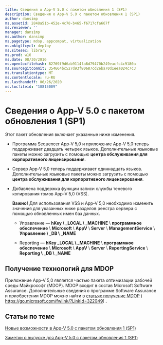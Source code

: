 ```yaml
---
title: Сведения о App-V 5.0 с пакетом обновления 1 (SP1)
description: Сведения о App-V 5.0 с пакетом обновления 1 (SP1)
author: dansimp
ms.assetid: 2848a51b-452e-4c70-b465-f6717cfa667f
ms.reviewer: ''
manager: dansimp
ms.author: dansimp
ms.pagetype: mdop, appcompat, virtualization
ms.mktglfcycl: deploy
ms.sitesec: library
ms.prod: w10
ms.date: 08/30/2016
ms.openlocfilehash: 82769f9d6ab9114fa8d79470b249eacfc4c9180a
ms.sourcegitcommit: 354664bc527d93f80687cd2eba70d1eea024c7c3
ms.translationtype: MT
ms.contentlocale: ru-RU
ms.lasthandoff: 06/26/2020
ms.locfileid: "10815009"
---
```

# Сведения о App-V 5.0 с пакетом обновления 1 (SP1)


Этот пакет обновления включает указанные ниже изменения.

-   Программа Sequencer App-V 5,0 и приложение App-V 5,0 теперь поддерживает двадцать четырех языков. Дополнительные языковые пакеты можно загрузить с помощью **центра обслуживания для корпоративного лицензирования**.

-   Сервер App-V 5,0 теперь поддерживает одиннадцать языков. Дополнительные языковые пакеты можно загрузить с помощью **центра обслуживания для корпоративного лицензирования**.

-   Добавлена поддержка функции записи службы теневого копирования томов App-V 5,0 (VSS).

    **Важно!**  Для использования VSS и App-V 5,0 необходимо изменить значения для указанных ниже разделов реестра сервера с помощью обновленных имен баз данных.

    -   Управление — **hKey \ _LOCAL \ _MACHINE**  \\  **программное обеспечение**  \\  **Microsoft**  \\  **AppV**  \\  **Server**  \\  **ManagementService**  \\  **Управление \ _DB \ _NAME**

    -   Reporting — **hKey _LOCAL \ _MACHINE**  \\  **программное обеспечение**  \\  **Microsoft**  \\  **AppV**  \\  **Server**  \\  **ReportingService**  \\  **Reporting \ _DB \ _NAME**

     

## Получение технологий для MDOP


Приложение App-V 5,0 является частью пакета оптимизации рабочей среды Майкрософт (MDOP). MDOP входит в состав Microsoft Software Assurance. Дополнительные сведения о программе Software Assurance и приобретении MDOP можно найти в [статьях получение MDOP](https://go.microsoft.com/fwlink/?LinkId=322049) ( https://go.microsoft.com/fwlink/?LinkId=322049) .






## Статьи по теме


[Новые возможности в App-V 5.0 с пакетом обновления 1 (SP1)](whats-new-in-app-v-50-sp1.md)

[Заметки о выпуске для App-V 5.0 с пакетом обновления 1 (SP1)](release-notes-for-app-v-50-sp1.md)

 

 





